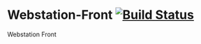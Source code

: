 # Webstation-Front [![Build Status](https://travis-ci.org/CreatingSolutions/WebStation-Front.svg?branch=master)](https://travis-ci.org/CreatingSolutions/WebStation-Front)
Webstation Front 
